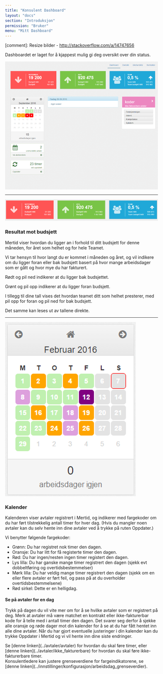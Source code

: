 ```yaml
---
title: "Konsulent Dashboard"
layout: "docs"
section: "Introduksjon"
permission: "Bruker"
menu: "Mitt Dashboard"
---
```

[comment]: Resize bilder - http://stackoverflow.com/a/14747656

Dashboardet er laget for å kjappest mulig gi deg oversikt over din status.

![](img/dashboard_overview.png)

---------

![](img/budsjett.png)

### Resultat mot budsjett

Mertid viser hvordan du ligger an i forhold til ditt budsjett for denne måneden, for året som helhet og for hele Teamet.

Vi tar hensyn til hvor langt du er kommet i måneden og året, og vil indikere om du ligger foran eller bak budsjett basert på hvor mange arbeidsdager som er gått og hvor mye du har fakturert. 

Rødt og pil ned indikerer at du ligger bak budsjettet.

Grønt og pil opp indikerer at du ligger foran budsjett.

I tillegg til dine tall vises det hvordan teamet ditt som helhet presterer, med pil opp for foran og pil ned for bak budsjett.

Det samme kan leses ut av tallene direkte.


----------

![](img/kalender.png)

### Kalender
Kalenderen viser avtaler registrert i Mertid, og indikerer med fargekoder om du har ført tilstrekkelig antall timer for hver dag. 
(Hvis du mangler noen avtaler kan du selv hente inn dine avtaler ved å trykke på ruten Oppdater.)

Vi benytter følgende fargekoder:

 - Grønn: Du har registret nok timer den dagen.
 - Oransje: Du har litt for få registerte timer den dagen.
 - Rød: Du har ingen/nesten ingen timer registert den dagen.
 - Lys lilla: Du har ganske mange timer registrert den dagen (sjekk evt dobbeltføring og overtidsbestemmelser)
 - Mørk lilla: Du har veldig mange timer registrert den dagen (sjekk om en eller flere avtaler er ført feil, og pass på at du overholder overtidsbestemmelsene)
 - Rød sirkel: Dette er en helligdag.

#### Se på avtaler for en dag
Trykk på dagen du vil vite mer om for å se hvilke avtaler som er registrert på deg. Merk at avtaler må være matchet en kontrakt eller ikke-fakturerbar kode for å telle med i antall timer den dagen. Det svarer seg derfor å sjekke alle oransje og røde dager mot din kalender for å se at du har fått hentet inn alle dine avtaler. 
Når du har gjort eventuelle justeringer i din kalender kan du trykke Oppdater i Mertid og vi vil hente inn dine siste endringer.

<p class="note--warning" markdown="1">
Se [denne linken](../avtaler/avtaler) for hvordan du skal føre timer, eller [denne linken](../avtaler/ikke_fakturerbare) for hvordan du skal føre ikke-fakturerbare timer.
<br>
Konsulentledere kan justere grenseverdiene for fargeindikatorene, se [denne linken](../innstillinger/konfigurasjon/arbeidsdag_grenseverdier).
</p>
